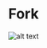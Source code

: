 # Fork 
![alt text](https://dressjessxo.com/wp-content/uploads/2014/11/Fork-it-orange-01-695x1024.jpg)
